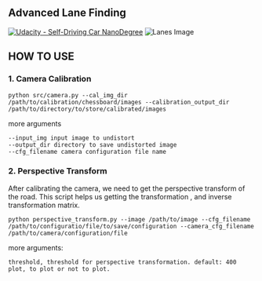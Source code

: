 ## Advanced Lane Finding
[![Udacity - Self-Driving Car NanoDegree](https://s3.amazonaws.com/udacity-sdc/github/shield-carnd.svg)](http://www.udacity.com/drive)
![Lanes Image](./examples/example_output.jpg)

## HOW TO USE

### 1. Camera Calibration

```
python src/camera.py --cal_img_dir /path/to/calibration/chessboard/images --calibration_output_dir /path/to/directory/to/store/calibrated/images
```

more arguments
```
--input_img input image to undistort
--output_dir directory to save undistorted image
--cfg_filename camera configuration file name

```

### 2. Perspective Transform

After calibrating the camera, we need to get the perspective transform of the road. This script helps us getting the transformation , and inverse transformation matrix.

```
python perspective_transform.py --image /path/to/image --cfg_filename /path/to/configuratio/file/to/save/configuration --camera_cfg_filename /path/to/camera/configuration/file
```

more arguments:

```
threshold, threshold for perspective transformation. default: 400
plot, to plot or not to plot.

```

